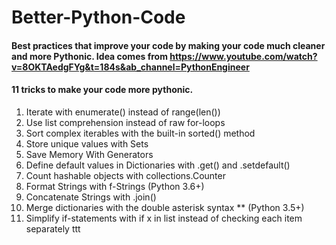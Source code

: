 # Better-Python-Code
####  Best practices that improve your code by making your code much cleaner and more Pythonic. Idea comes from https://www.youtube.com/watch?v=8OKTAedgFYg&t=184s&ab_channel=PythonEngineer
#### 11 tricks to make your code more pythonic.


1) Iterate with enumerate() instead of range(len())
2) Use list comprehension instead of raw for-loops
3) Sort complex iterables with the built-in sorted() method
4) Store unique values with Sets
5) Save Memory With Generators
6) Define default values in Dictionaries with .get() and .setdefault()
7) Count hashable objects with collections.Counter
8) Format Strings with f-Strings (Python 3.6+)
9) Concatenate Strings with .join()
10) Merge dictionaries with the double asterisk syntax ** (Python 3.5+)
11) Simplify if-statements with if x in list instead of checking each item separately
ttt
